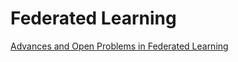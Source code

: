 # Federated Learning

[Advances and Open Problems in Federated Learning](https://arxiv.org/abs/1912.04977?fbclid=IwAR1G1Uq_y0whcQDplpRNqPZAuv2an8mQhFkxUrS9f4-4hO4rs7_VsJ2dG60)